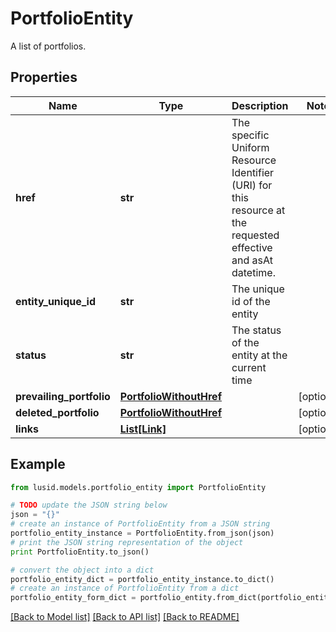 # PortfolioEntity

A list of portfolios.

## Properties
Name | Type | Description | Notes
------------ | ------------- | ------------- | -------------
**href** | **str** | The specific Uniform Resource Identifier (URI) for this resource at the requested effective and asAt datetime. | 
**entity_unique_id** | **str** | The unique id of the entity | 
**status** | **str** | The status of the entity at the current time | 
**prevailing_portfolio** | [**PortfolioWithoutHref**](PortfolioWithoutHref.md) |  | [optional] 
**deleted_portfolio** | [**PortfolioWithoutHref**](PortfolioWithoutHref.md) |  | [optional] 
**links** | [**List[Link]**](Link.md) |  | [optional] 

## Example

```python
from lusid.models.portfolio_entity import PortfolioEntity

# TODO update the JSON string below
json = "{}"
# create an instance of PortfolioEntity from a JSON string
portfolio_entity_instance = PortfolioEntity.from_json(json)
# print the JSON string representation of the object
print PortfolioEntity.to_json()

# convert the object into a dict
portfolio_entity_dict = portfolio_entity_instance.to_dict()
# create an instance of PortfolioEntity from a dict
portfolio_entity_form_dict = portfolio_entity.from_dict(portfolio_entity_dict)
```
[[Back to Model list]](../README.md#documentation-for-models) [[Back to API list]](../README.md#documentation-for-api-endpoints) [[Back to README]](../README.md)



